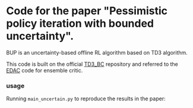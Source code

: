 # Code for the paper "Pessimistic policy iteration with bounded uncertainty".
BUP is an uncertainty-based offline RL algorithm based on TD3 algorithm.

This code is built on the official [TD3_BC](https://github.com/sfujim/TD3_BC) repository and referred to the [EDAC](https://github.com/snu-mllab/EDAC) code for ensemble critic.

### usage
Running ```main_uncertain.py``` to reproduce the results in the paper:

